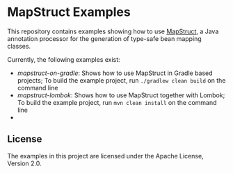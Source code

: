 # MapStruct Examples

This repository contains examples showing how to use [MapStruct](http://mapstruct.org/), a Java annotation processor for the generation of type-safe bean mapping classes.

Currently, the following examples exist:

* _mapstruct-on-gradle_: Shows how to use MapStruct in Gradle based projects; To build the example project, run `./gradlew clean build` on the command line
* _mapstruct-lombok_: Shows how to use MapStruct together with Lombok; To build the example project, run `mvn clean install` on the command line
* 
## License

The examples in this project are licensed under the Apache License, Version 2.0.
